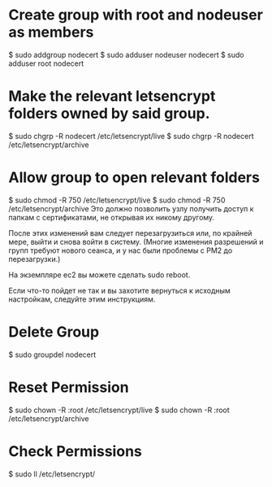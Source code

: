 # Create group with root and nodeuser as members
$ sudo addgroup nodecert
$ sudo adduser nodeuser nodecert
$ sudo adduser root nodecert

# Make the relevant letsencrypt folders owned by said group.
$ sudo chgrp -R nodecert /etc/letsencrypt/live
$ sudo chgrp -R nodecert /etc/letsencrypt/archive

# Allow group to open relevant folders
$ sudo chmod -R 750 /etc/letsencrypt/live
$ sudo chmod -R 750 /etc/letsencrypt/archive
Это должно позволить узлу получить доступ к папкам с сертификатами, не открывая их никому другому.

После этих изменений вам следует перезагрузиться или, по крайней мере, выйти и снова войти в систему.
(Многие изменения разрешений и групп требуют нового сеанса, и у нас были проблемы с PM2 до перезагрузки.)

На экземпляре ec2 вы можете сделать sudo reboot.

Если что-то пойдет не так и вы захотите вернуться к исходным настройкам, следуйте этим инструкциям.

# Delete Group
$ sudo groupdel nodecert

# Reset Permission
$ sudo chown -R :root /etc/letsencrypt/live
$ sudo chown -R :root /etc/letsencrypt/archive

# Check Permissions
$ sudo ll /etc/letsencrypt/